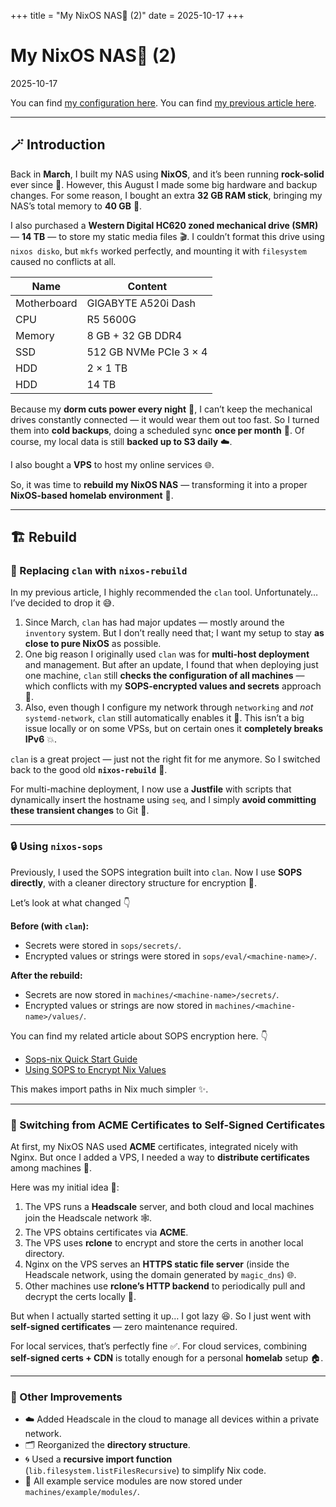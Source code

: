 +++
title = "My NixOS NAS🧊 (2)"
date = 2025-10-17
+++

# My NixOS NAS🧊 (2)

2025-10-17

You can find [my configuration here](https://github.com/antipeth/atplab).
You can find [my previous article here](https://blog.0pt.icu/posts/homelab-nixos-nas/).

---

## 🪄 Introduction

Back in **March**, I built my NAS using **NixOS**, and it’s been running **rock-solid** ever since 💪.
However, this August I made some big hardware and backup changes. For some reason, I bought an extra **32 GB RAM stick**, bringing my NAS’s total memory to **40 GB** 🧠.

I also purchased a **Western Digital HC620 zoned mechanical drive (SMR)** — **14 TB** — to store my static media files 🎬.
I couldn’t format this drive using `nixos disko`, but `mkfs` worked perfectly, and mounting it with `filesystem` caused no conflicts at all.

| Name        | Content                |
| ----------- | ---------------------- |
| Motherboard | GIGABYTE A520i Dash    |
| CPU         | R5 5600G               |
| Memory      | 8 GB + 32 GB DDR4      |
| SSD         | 512 GB NVMe PCIe 3 × 4 |
| HDD         | 2 × 1 TB               |
| HDD         | 14 TB                  |

Because my **dorm cuts power every night** 🔌, I can’t keep the mechanical drives constantly connected — it would wear them out too fast.
So I turned them into **cold backups**, doing a scheduled sync **once per month** 🧊.
Of course, my local data is still **backed up to S3 daily** ☁️.

I also bought a **VPS** to host my online services 🌐.

So, it was time to **rebuild my NixOS NAS** — transforming it into a proper **NixOS-based homelab environment** 🧰.

---

## 🏗️ Rebuild

### 🔁 Replacing `clan` with `nixos-rebuild`

In my previous article, I highly recommended the `clan` tool.
Unfortunately… I’ve decided to drop it 😅.

1. Since March, `clan` has had major updates — mostly around the `inventory` system. But I don’t really need that; I want my setup to stay **as close to pure NixOS** as possible.
2. One big reason I originally used `clan` was for **multi-host deployment** and management. But after an update, I found that when deploying just one machine, `clan` still **checks the configuration of all machines** — which conflicts with my **SOPS-encrypted values and secrets** approach 🔐.
3. Also, even though I configure my network through `networking` and *not* `systemd-network`, `clan` still automatically enables it 🤔. This isn’t a big issue locally or on some VPSs, but on certain ones it **completely breaks IPv6** 💥.

`clan` is a great project — just not the right fit for me anymore.
So I switched back to the good old **`nixos-rebuild`** 🧱.

For multi-machine deployment, I now use a **Justfile** with scripts that dynamically insert the hostname using `seq`, and I simply **avoid committing these transient changes** to Git 🧹.

---

### 🔒 Using `nixos-sops`

Previously, I used the SOPS integration built into `clan`.
Now I use **SOPS directly**, with a cleaner directory structure for encryption 🔧.

Let’s look at what changed 👇

**Before (with `clan`):**

* Secrets were stored in `sops/secrets/`.
* Encrypted values or strings were stored in `sops/eval/<machine-name>/`.

**After the rebuild:**

* Secrets are now stored in `machines/<machine-name>/secrets/`.
* Encrypted values or strings are now stored in `machines/<machine-name>/values/`.

You can find my related article about SOPS encryption here. 👇
- [Sops-nix Quick Start Guide](https://blog.0pt.icu/posts/nixos-sops-nix-quick-start-guide/)
- [Using SOPS to Encrypt Nix Values](https://blog.0pt.icu/posts/nixos-using-sops-to-encrypt-nix-values/)

This makes import paths in Nix much simpler ✨.

---

### 🔐 Switching from ACME Certificates to Self-Signed Certificates

At first, my NixOS NAS used **ACME** certificates, integrated nicely with Nginx.
But once I added a VPS, I needed a way to **distribute certificates** among machines 📨.

Here was my initial idea 💭:

1. The VPS runs a **Headscale** server, and both cloud and local machines join the Headscale network 🕸️.
2. The VPS obtains certificates via **ACME**.
3. The VPS uses **rclone** to encrypt and store the certs in another local directory.
4. Nginx on the VPS serves an **HTTPS static file server** (inside the Headscale network, using the domain generated by `magic_dns`) 🌐.
5. Other machines use **rclone’s HTTP backend** to periodically pull and decrypt the certs locally 🔁.

But when I actually started setting it up… I got lazy 😆.
So I just went with **self-signed certificates** — zero maintenance required.

For local services, that’s perfectly fine ✅.
For cloud services, combining **self-signed certs + CDN** is totally enough for a personal **homelab** setup 🏠.

---

### 🧩 Other Improvements

* ☁️ Added Headscale in the cloud to manage all devices within a private network.
* 🗂️ Reorganized the **directory structure**.
* 🌀 Used a **recursive import function** (`lib.filesystem.listFilesRecursive`) to simplify Nix code.
* 📁 All example service modules are now stored under `machines/example/modules/`.
